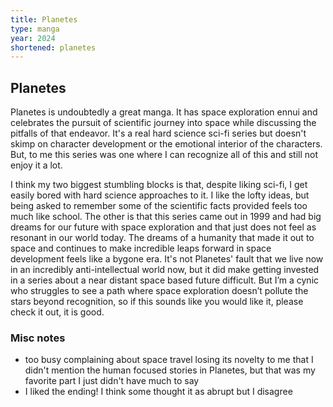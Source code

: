 ```yaml
---
title: Planetes
type: manga
year: 2024
shortened: planetes
---
```


## Planetes
  
Planetes is undoubtedly a great manga. It has space exploration ennui and celebrates the pursuit of scientific journey into space while discussing the pitfalls of that endeavor. It's a real hard science sci-fi series but doesn't skimp on character development or the emotional interior of the characters. But, to me this series was one where I can recognize all of this and still not enjoy it a lot.  
  
I think my two biggest stumbling blocks is that, despite liking sci-fi, I get easily bored with hard science approaches to it. I like the lofty ideas, but being asked to remember some of the scientific facts provided feels too much like school. The other is that this series came out in 1999 and had big dreams for our future with space exploration and that just does not feel as resonant in our world today. The dreams of a humanity that made it out to space and continues to make incredible leaps forward in space development feels like a bygone era. It's not Planetes' fault that we live now in an incredibly anti-intellectual world now, but it did make getting invested in a series about a near distant space based future difficult. But I’m a cynic who struggles to see a path where space exploration doesn’t pollute the stars beyond recognition, so if this sounds like you would like it, please check it out, it is good.  

### Misc notes

* too busy complaining about space travel losing its novelty to me that I didn't mention the human focused stories in Planetes, but that was my favorite part I just didn't have much to say
* I liked the ending! I think some thought it as abrupt but I disagree  
